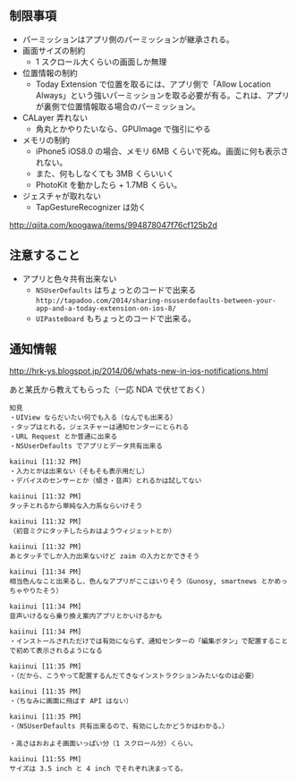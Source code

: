 制限事項
---

- パーミッションはアプリ側のパーミッションが継承される。
- 画面サイズの制約
  * 1 スクロール大くらいの画面しか無理
- 位置情報の制約
  * Today Extension で位置を取るには、アプリ側で「Allow Location Always」という強いパーミッションを取る必要が有る。これは、アプリが裏側で位置情報取る場合のパーミッション。
- CALayer 弄れない
  * 角丸とかやりたいなら、GPUImage で強引にやる
- メモリの制約
  * iPhone5 iOS8.0 の場合、メモリ 6MB くらいで死ぬ。画面に何も表示されない。
  * また、何もしなくても 3MB くらいいく
  * PhotoKit を動かしたら + 1.7MB くらい。
- ジェスチャが取れない
  * TapGestureRecognizer は効く

http://qiita.com/koogawa/items/994878047f76cf125b2d

注意すること
---

- アプリと色々共有出来ない
  * `NSUserDefaults` はちょっとのコードで出来る `http://tapadoo.com/2014/sharing-nsuserdefaults-between-your-app-and-a-today-extension-on-ios-8/`
  * `UIPasteBoard` もちょっとのコードで出来る。
 
通知情報
---

http://hrk-ys.blogspot.jp/2014/06/whats-new-in-ios-notifications.html

あと某氏から教えてもらった（一応 NDA で伏せておく）

```
知見
・UIView ならだいたい何でも入る（なんでも出来る）
・タップはとれる。ジェスチャーは通知センターにとられる
・URL Request とか普通に出来る
・NSUserDefaults でアプリとデータ共有出来る

kaiinui [11:32 PM]
・入力とかは出来ない（そもそも表示用だし）
・デバイスのセンサーとか（傾き・音声）とれるかは試してない

kaiinui [11:32 PM]
タッチとれるから単純な入力系ならいけそう

kaiinui [11:32 PM]
（初音ミクにタッチしたらおはようウィジェットとか）

kaiinui [11:32 PM]
あとタッチでしか入力出来ないけど zaim の入力とかできそう

kaiinui [11:34 PM]
相当色んなこと出来るし、色んなアプリがここはいりそう（Gunosy, smartnews とかめっちゃやりたそう）

kaiinui [11:34 PM]
音声いけるなら乗り換え案内アプリとかいけるかも

kaiinui [11:34 PM]
・インストールされただけでは有効にならず、通知センターの「編集ボタン」で配置することで初めて表示されるようになる

kaiinui [11:35 PM]
・（だから、こうやって配置するんだてきなインストラクションみたいなのは必要）

kaiinui [11:35 PM]
・（ちなみに画面に飛ばす API はない）

kaiinui [11:35 PM]
・（NSUserDefaults 共有出来るので、有効にしたかどうかはわかる。）

・高さはおおよそ画面いっぱい分（1 スクロール分）くらい。

kaiinui [11:55 PM]
サイズは 3.5 inch と 4 inch でそれぞれ決まってる。

```

